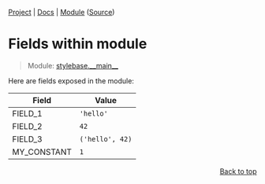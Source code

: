 [Project](https://github.com/pyrustic/stylebase#readme) | [Docs](https://github.com/pyrustic/stylebase/blob/master/docs/README.md) | [Module](https://github.com/pyrustic/stylebase/blob/master/docs/modules/stylebase/__main__/README.md) ([Source](https://github.com/pyrustic/stylebase/blob/master/stylebase/__main__.py))

# Fields within module
> Module: [stylebase.\_\_main\_\_](https://github.com/pyrustic/stylebase/blob/master/docs/modules/stylebase/__main__/README.md)

Here are fields exposed in the module:

| Field | Value |
| --- | --- |
| FIELD\_1 | `'hello'` |
| FIELD\_2 | `42` |
| FIELD\_3 | `('hello', 42)` |
| MY\_CONSTANT | `1` |

<p align="right"><a href="#fields-within-module">Back to top</a></p>
